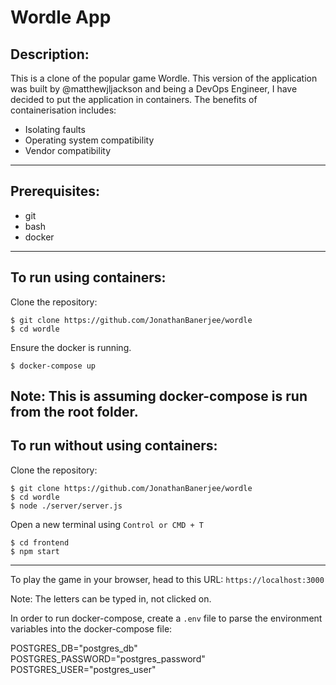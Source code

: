   # **Wordle App**

## Description:
This is a clone of the popular game Wordle. This version of the application was built by @matthewjljackson
and being a DevOps Engineer, I have decided to put the application in containers. The benefits of containerisation 
includes:

* Isolating faults
* Operating system compatibility
* Vendor compatibility 

---

## Prerequisites:
* git 
* bash
* docker 

---

## To run using containers: 

Clone the repository: 
```
$ git clone https://github.com/JonathanBanerjee/wordle
$ cd wordle 
```
Ensure the docker is running.

``` 
$ docker-compose up 
```

Note: This is assuming docker-compose is run from the root folder.
---
## To run without using containers: 
Clone the repository:
```
$ git clone https://github.com/JonathanBanerjee/wordle
$ cd wordle
$ node ./server/server.js
```

Open a new terminal using ``` Control or CMD + T ```

```
$ cd frontend
$ npm start
``` 
---

To play the game in your browser, head to this URL:
`https://localhost:3000`

Note: The letters can be typed in, not clicked on. 


In order to run docker-compose, create a ```.env``` file to parse the environment variables into the docker-compose file:


POSTGRES_DB="postgres_db"
POSTGRES_PASSWORD="postgres_password"
POSTGRES_USER="postgres_user"
